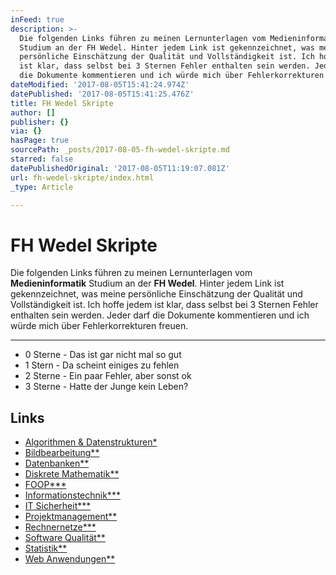 ```yaml
---
inFeed: true
description: >-
  Die folgenden Links führen zu meinen Lernunterlagen vom Medieninformatik
  Studium an der FH Wedel. Hinter jedem Link ist gekennzeichnet, was meine
  persönliche Einschätzung der Qualität und Vollständigkeit ist. Ich hoffe jedem
  ist klar, dass selbst bei 3 Sternen Fehler enthalten sein werden. Jeder darf
  die Dokumente kommentieren und ich würde mich über Fehlerkorrekturen freuen.
dateModified: '2017-08-05T15:41:24.974Z'
datePublished: '2017-08-05T15:41:25.476Z'
title: FH Wedel Skripte
author: []
publisher: {}
via: {}
hasPage: true
sourcePath: _posts/2017-08-05-fh-wedel-skripte.md
starred: false
datePublishedOriginal: '2017-08-05T11:19:07.081Z'
url: fh-wedel-skripte/index.html
_type: Article

---
```

# FH Wedel Skripte

Die folgenden Links führen zu meinen Lernunterlagen vom **Medieninformatik** Studium an der **FH Wedel**. Hinter jedem Link ist gekennzeichnet, was meine persönliche Einschätzung der Qualität und Vollständigkeit ist. Ich hoffe jedem ist klar, dass selbst bei 3 Sternen Fehler enthalten sein werden. Jeder darf die Dokumente kommentieren und ich würde mich über Fehlerkorrekturen freuen.

---

* 0 Sterne - Das ist gar nicht mal so gut
* 1 Stern - Da scheint einiges zu fehlen
* 2 Sterne - Ein paar Fehler, aber sonst ok
* 3 Sterne - Hatte der Junge kein Leben?

## Links

* [Algorithmen & Datenstrukturen\*][0]
* [Bildbearbeitung\*\*][1]
* [Datenbanken\*\*][2]
* [Diskrete Mathematik\*\*][3]
* [FOOP\*\*\*][4]
* [Informationstechnik\*\*\*][5]
* [IT Sicherheit\*\*\*][6]
* [Projektmanagement\*\*][7]
* [Rechnernetze\*\*\*][8]
* [Software Qualität\*\*][9]
* [Statistik\*\*][10]
* [Web Anwendungen\*\*][11]

[0]: https://docs.google.com/document/d/1sq3_C9cN61d_TipCudXKHwaDn7qKFmyEdIIA4ZiDC9I/edit?usp=sharing
[1]: https://docs.google.com/document/d/1YXnYj07ga1YybseQvB0Xql1WFyH93lsbJBeMJLGXzLA/edit?usp=sharing
[2]: https://docs.google.com/document/d/1nHMxjONIImb5dApKa8fyf16e2tSYnvlZEYbtvF2q4ng/edit?usp=sharing
[3]: https://docs.google.com/document/d/1v6RCASs9e8ZjK8OGHcXHlvR_DoyvdCQh-CNwJ9Ivhro/edit?usp=sharing
[4]: https://docs.google.com/document/d/1aLNHJo4Gw_wGYr4eRnziK0SLOejhf5pRNFp3GN73Utc/edit?usp=sharing
[5]: https://docs.google.com/document/d/1U39j2xp0qWl_7Ff_zELU50z3O9ZrmnK87dZyVs0_iYc/edit?usp=sharing
[6]: https://docs.google.com/document/d/1QDHvkRmQWaz9b_9gwtP1392gqLyE7J9ompR9e49-H9k/edit?usp=sharing
[7]: https://docs.google.com/document/d/1MV0a08_XoLeyBlSlx1_KNrqNJXndybF6QdBrEZvC4Kc/edit?usp=sharing
[8]: https://docs.google.com/document/d/1MabcOyUN227yXamkq-SPl3cNaPPFLtbeJbvj66_I8io/edit?usp=sharing
[9]: https://docs.google.com/document/d/1eemLaB9qxFaexG-x9tx3e8YeKPcFPAm7IO6sxCWkmVc/edit?usp=sharing
[10]: https://docs.google.com/document/d/1dbo-tmqTmabUOHdEpq1MHUjc7viWLwY98GoQ4Y6Rsso/edit?usp=sharing
[11]: https://docs.google.com/document/d/1JDrfnYYX4972MQP_3m-u-qaACZygzJvPXPExVgl5MiE/edit?usp=sharing